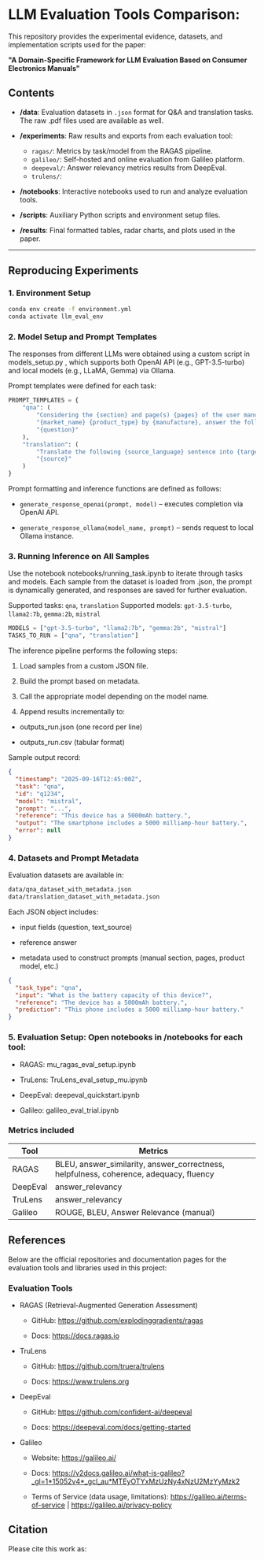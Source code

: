 # LLM Evaluation Tools Comparison:

This repository provides the experimental evidence, datasets, and implementation scripts used for the paper:

**"A Domain-Specific Framework for LLM Evaluation Based on Consumer Electronics Manuals"**

## Contents

- **/data**: Evaluation datasets in `.json` format for Q&A and translation tasks. The raw .pdf files used are available as well.

- **/experiments**: Raw results and exports from each evaluation tool:
  - `ragas/`: Metrics by task/model from the RAGAS pipeline.
  - `galileo/`: Self-hosted and online evaluation from Galileo platform.
  - `deepeval/`: Answer relevancy metrics results from DeepEval.
  - `trulens/`: 
  
- **/notebooks**: Interactive notebooks used to run and analyze evaluation tools.

- **/scripts**: Auxiliary Python scripts and environment setup files.

- **/results**: Final formatted tables, radar charts, and plots used in the paper.

---

## Reproducing Experiments

### 1. Environment Setup

```bash
conda env create -f environment.yml
conda activate llm_eval_env
```

### 2. Model Setup and Prompt Templates

The responses from different LLMs were obtained using a custom script in models_setup.py
, which supports both OpenAI API (e.g., GPT-3.5-turbo) and local models (e.g., LLaMA, Gemma) via Ollama.

Prompt templates were defined for each task:

```python
PROMPT_TEMPLATES = {
    "qna": (
        "Considering the {section} and page(s) {pages} of the user manual of "
        "{market_name} {product_type} by {manufacture}, answer the following question:\n"
        "{question}"
    ),
    "translation": (
        "Translate the following {source_language} sentence into {target_language}:\n"
        "{source}"
    )
}
```

Prompt formatting and inference functions are defined as follows:

- `generate_response_openai(prompt, model)` – executes completion via OpenAI API.

- `generate_response_ollama(model_name, prompt)` – sends request to local Ollama instance.

### 3. Running Inference on All Samples

Use the notebook notebooks/running_task.ipynb to iterate through tasks and models. Each sample from the dataset is loaded from .json, the prompt is dynamically generated, and responses are saved for further evaluation.

Supported tasks: `qna`, `translation`
Supported models: `gpt-3.5-turbo`, `llama2:7b`, `gemma:2b`, `mistral`

```python
MODELS = ["gpt-3.5-turbo", "llama2:7b", "gemma:2b", "mistral"]
TASKS_TO_RUN = ["qna", "translation"]
```

The inference pipeline performs the following steps:

1. Load samples from a custom JSON file.

2. Build the prompt based on metadata.

3. Call the appropriate model depending on the model name.

4. Append results incrementally to:

- outputs_run.json (one record per line)

- outputs_run.csv (tabular format)

Sample output record:
```json
{
  "timestamp": "2025-09-16T12:45:00Z",
  "task": "qna",
  "id": "q1234",
  "model": "mistral",
  "prompt": "...",
  "reference": "This device has a 5000mAh battery.",
  "output": "The smartphone includes a 5000 milliamp-hour battery.",
  "error": null
}
```

### 4. Datasets and Prompt Metadata
Evaluation datasets are available in:

```bash
data/qna_dataset_with_metadata.json
data/translation_dataset_with_metadata.json
```

Each JSON object includes:

- input fields (question, text_source)

- reference answer

- metadata used to construct prompts (manual section, pages, product model, etc.)

```json
{
  "task_type": "qna",
  "input": "What is the battery capacity of this device?",
  "reference": "The device has a 5000mAh battery.",
  "prediction": "This phone includes a 5000 milliamp-hour battery."
}
```

### 5. Evaluation Setup: Open notebooks in /notebooks for each tool:

- RAGAS: mu_ragas_eval_setup.ipynb

- TruLens: TruLens_eval_setup_mu.ipynb

- DeepEval: deepeval_quickstart.ipynb

- Galileo: galileo_eval_trial.ipynb

### Metrics included

| Tool     | Metrics                                                                                  |
| -------- | ---------------------------------------------------------------------------------------- |
| RAGAS    | BLEU, answer\_similarity, answer\_correctness, helpfulness, coherence, adequacy, fluency |
| DeepEval | answer\_relevancy                                                                        |
| TruLens  | answer\_relevancy                                                                        |
| Galileo  | ROUGE, BLEU, Answer Relevance (manual)                                                   |


## References

Below are the official repositories and documentation pages for the evaluation tools and libraries used in this project:

### Evaluation Tools

- RAGAS (Retrieval-Augmented Generation Assessment)

    - GitHub: https://github.com/explodinggradients/ragas

    - Docs: https://docs.ragas.io

- TruLens

    - GitHub: https://github.com/truera/trulens

    - Docs: https://www.trulens.org

- DeepEval

    - GitHub: https://github.com/confident-ai/deepeval

    - Docs: https://deepeval.com/docs/getting-started

- Galileo

    - Website: https://galileo.ai/

    - Docs: https://v2docs.galileo.ai/what-is-galileo?_gl=1*15052v4*_gcl_au*MTEyOTYxMzUzNy4xNzU2MzYyMzk2 

    - Terms of Service (data usage, limitations): https://galileo.ai/terms-of-service | https://galileo.ai/privacy-policy

## Citation
Please cite this work as: